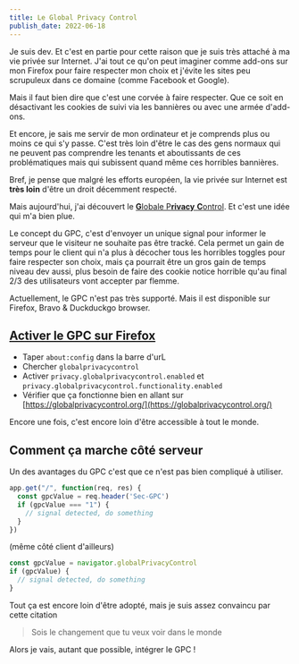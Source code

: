 ```yaml
---
title: Le Global Privacy Control
publish_date: 2022-06-18
---
```


Je suis dev. Et c'est en partie pour cette raison que je suis très attaché à ma vie privée sur Internet. J'ai tout ce qu'on peut imaginer comme add-ons sur mon Firefox pour faire respecter mon choix et j'évite les sites peu scrupuleux dans ce domaine (comme Facebook et Google).

Mais il faut bien dire que c'est une corvée à faire respecter. Que ce soit en désactivant les cookies de suivi via les bannières ou avec une armée d'add-ons.


 Et encore, je sais me servir de mon ordinateur et je comprends plus ou moins ce qui s'y passe. C'est très loin d'être le cas des gens normaux qui ne peuvent pas comprendre les tenants et aboutissants de ces problématiques mais qui subissent quand même ces horribles bannières.

Bref, je pense que malgré les efforts européen, la vie privée sur Internet est **très loin** d'être un droit décemment respecté. 

Mais aujourd'hui, j'ai découvert le [**G**lobale P**rivacy** **C**ontrol](https://globalprivacycontrol.org/). Et c'est une idée qui m'a bien plue. 

Le concept du GPC, c'est d'envoyer un unique signal pour informer le serveur que le visiteur ne souhaite pas être tracké. Cela permet un gain de temps pour le client qui n'a plus à décocher tous les horribles toggles pour faire respecter son choix, mais ça pourrait être un gros gain de temps niveau dev aussi, plus besoin de faire des cookie notice horrible qu'au final 2/3 des utilisateurs vont accepter par flemme.

Actuellement, le GPC n'est pas très supporté. Mais il est disponible sur Firefox, Bravo & Duckduckgo browser.

## [Activer le GPC sur Firefox](https://blog.mozilla.org/netpolicy/2021/10/28/implementing-global-privacy-control/)

- Taper `about:config` dans la barre d'urL 
- Chercher `globalprivacycontrol`
- Activer `privacy.globalprivacycontrol.enabled` et `privacy.globalprivacycontrol.functionality.enabled`
- Vérifier que ça fonctionne bien en allant sur [https://globalprivacycontrol.org/](https://globalprivacycontrol.org/)

Encore une fois, c'est encore loin d'être accessible à tout le monde.

## Comment ça marche côté serveur

Un des avantages du GPC c'est que ce n'est pas bien compliqué à utiliser.

```js
app.get("/", function(req, res) {
  const gpcValue = req.header('Sec-GPC')
  if (gpcValue === "1") {
    // signal detected, do something
  }
})
```

(même côté client d'ailleurs)

```js
const gpcValue = navigator.globalPrivacyControl
if (gpcValue) {
  // signal detected, do something
}
```

Tout ça est encore loin d'être adopté, mais je suis assez convaincu par cette citation

> Sois le changement que tu veux voir dans le monde

Alors je vais, autant que possible, intégrer le GPC ! 
